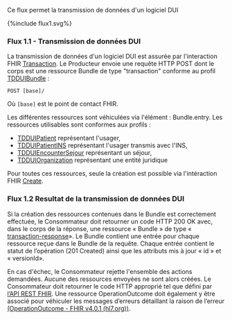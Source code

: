 Ce flux permet la transmission de données d'un logiciel DUI

<div>{%include flux1.svg%}</div>

### Flux 1.1 - Transmission de données DUI
La transmission de données d'un logiciel DUI est assurée par l'interaction FHIR <a href="https://hl7.org/fhir/R4/http.html#transaction">Transaction</a>. Le Producteur envoie une requête HTTP POST dont le corps est une ressource Bundle de type "transaction" conforme au profil [TDDUIBundle](StructureDefinition-tddui-bundle.html) : 

`POST [base]/`

Où `[base]` est le point de contact FHIR.

Les différentes ressources sont véhiculées via l'élément : Bundle.entry. Les ressources utilisables sont conformes aux profils :
* [TDDUIPatient](StructureDefinition-tddui-patient.html) représentant l'usager,
* [TDDUIPatientINS](StructureDefinition-tddui-patient-ins.html) représentant l'usager transmis avec l'INS,
* [TDDUIEncounterSejour](StructureDefinition-tddui-encounter-sejour.html) représentant un séjour,
* [TDDUIOrganization](StructureDefinition-tddui-organization.html) représentant une entité juridique





Pour toutes ces ressources, seule la création est possible via l'intéraction FHIR <a href="https://hl7.org/fhir/R4/http.html#create">Create</a>.

### Flux 1.2 Resultat de la transmission de données DUI

Si la création des ressources contenues dans le Bundle est correctement effectuée, le Consommateur doit retourner un code HTTP 200 OK avec, dans le corps de la réponse, une ressource « Bundle » de type « [transaction-response](https://hl7.org/fhir/R4/http.html#transaction-response)».
Le Bundle contient une entrée pour chaque ressource reçue dans le Bundle de la requête. Chaque entrée contient le statut de l’opération (201 Created) ainsi que les attributs mis à jour « id » et « versionId».

En cas d'échec, le Consommateur rejette l'ensemble des actions demandées. Aucune des ressources envoyées ne sont alors créées. Le Consommateur doit retourner le code HTTP approprié tel que défini par [l’API REST FHIR](https://hl7.org/fhir/R4/http.html#trules). Une ressource OperationOutcome doit également y être associé pour véhiculer les messages d’erreurs détaillant la raison de l’erreur [(OperationOutcome - FHIR v4.0.1 (hl7.org))](http://hl7.org/fhir/R4/operationoutcome.html).